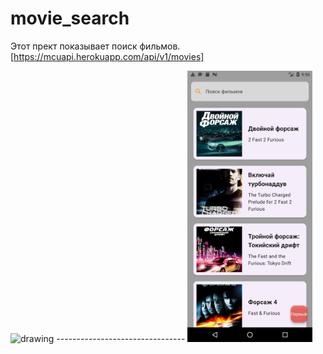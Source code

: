 # movie_search 


Этот прект показывает поиск фильмов.
[https://mcuapi.herokuapp.com/api/v1/movies]


<img src="Screenshot_1696589247.png" alt="drawing" width="200"/>
--------------------------------
<img src="Screenshot_1696588517.png" alt="drawing" width="200"/>
